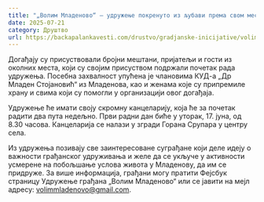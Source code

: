 ```yaml
---
title: "„Волим Младеново“ – удружење покренуто из љубави према свом месту"
date: 2025-07-21
category: Друштво
url: https://backapalankavesti.com/drustvo/gradjanske-inicijative/volim-mladenovo-udruzenje-pokrenuto-iz-ljubavi-prema-svom-mestu/
---
```


Догађају су присуствовали бројни мештани, пријатељи и гости из околних места, који су својим присуством подржали почетак рада удружења. Посебна захвалност упућена је члановима КУД-а „Др Младен Стојановић“ из Младенова, као и женама које су припремиле храну и свима који су помогли у организацији овог догађаја.

Удружење ће имати своју скромну канцеларију, која ће за почетак радити два пута недељно. Први радни дан биће у уторак, 17. јуна, од 8.30 часова. Канцеларија се налази у згради Горана Срупара у центру села.

Из удружења позивају све заинтересоване суграђане који деле идеју о важности грађанског удруживања и желе да се укључе у активности усмерене на побољшање услова живота у Младенову, да им се придруже. За више информација, грађани могу пратити Фејсбук страницу Удружење грађана „Волим Младеново“ или се јавити на мејл адресу: volimmladenovo@gmail.com.
